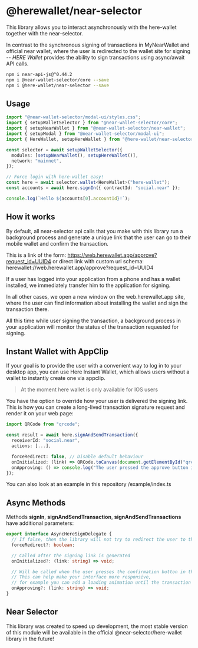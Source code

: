 # @herewallet/near-selector

This library allows you to interact asynchronously with the here-wallet together with the near-selector.

In contrast to the synchronous signing of transactions in MyNearWallet and official near wallet, where the user is redirected to the wallet site for signing -- *HERE Wallet* provides the ability to sign transactions using async/await API calls.

```bash
npm i near-api-js@^0.44.2
npm i @near-wallet-selector/core --save
npm i @here-wallet/near-selector --save
```

## Usage

```ts
import "@near-wallet-selector/modal-ui/styles.css";
import { setupWalletSelector } from "@near-wallet-selector/core";
import { setupNearWallet } from "@near-wallet-selector/near-wallet";
import { setupModal } from "@near-wallet-selector/modal-ui";
import { HereWallet, setupHereWallet } from "@here-wallet/near-selector";

const selector = await setupWalletSelector({
  modules: [setupNearWallet(), setupHereWallet()],
  network: "mainnet",
});

// Force login with here-wallet easy!
const here = await selector.wallet<HereWallet>("here-wallet");
const accounts = await here.signIn({ contractId: "social.near" });

console.log(`Hello ${accounts[0].accountId}!`);
```

## How it works

By default, all near-selector api calls that you make with this library run a background process and generate a unique link that the user can go to their mobile wallet and confirm the transaction.

This is a link of the form:
https://web.herewallet.app/approve?request_id=UUID4
or direct link with custom url schema:
herewallet://web.herewallet.app/approve?request_id=UUID4

If a user has logged into your application from a phone and has a wallet installed, we immediately transfer him to the application for signing.

In all other cases, we open a new window on the web.herewallet.app site, where the user can find information about installing the wallet and sign the transaction there.

All this time while user signing the transaction, a background process in your application will monitor the status of the transaction requested for signing.


## Instant Wallet with AppClip

If your goal is to provide the user with a convenient way to log in to your desktop app, you can use Here Instant Wallet, which allows users without a wallet to instantly create one via appclip.

> At the moment here wallet is only available for IOS users

You have the option to override how your user is delivered the signing link.
This is how you can create a long-lived transaction signature request and render it on your web page:

```ts
import QRCode from "qrcode";

const result = await here.signAndSendTransaction({
  receiverId: "social.near",
  actions: [...],

  forceRedirect: false, // Disable default behaviour
  onInitialized: (link) => QRCode.toCanvas(document.getElementById("qrcode"), link);
  onApproving: () => console.log("The user pressed the approve button in the wallet!")
});

```

You can also look at an example in this repository /example/index.ts

## Async Methods

Methods **signIn**, **signAndSendTransaction**, **signAndSendTransactions** have additional parameters:

```ts
export interface AsyncHereSignDelegate {
  // If false, then the library will not try to redirect the user to the wallet
  forceRedirect?: boolean;

  // Called after the signing link is generated
  onInitialized?: (link: string) => void;

  // Will be called when the user presses the confirmation button in their wallet.
  // This can help make your interface more responsive, 
  // for example you can add a loading animation until the transaction is completed
  onApproving?: (link: string) => void;
}
```

## Near Selector 

This library was created to speed up development, the most stable version of this module will be available in the official @near-selector/here-wallet library in the future!
